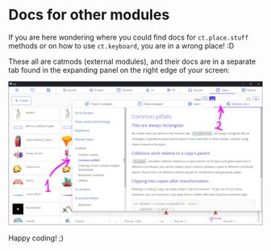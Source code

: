 # Docs for other modules

If you are here wondering where you could find docs for `ct.place.stuff` methods or on how to use `ct.keyboard`, you are in a wrong place! :D

These all are catmods (external modules), and their docs are in a separate tab found in the expanding panel on the right edge of your screen:

![Open the Catmods tab, then select the needed module and open the "Reference" tab](./images/catmoddocs.png)

Happy coding! ;)